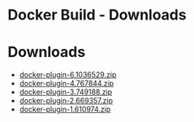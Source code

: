 
Docker Build - Downloads
========================

# Downloads

- [docker-plugin-6.1036529.zip](https://raw.githubusercontent.com/UrbanCode/IBM-UCB-PLUGINS/main/files/Docker/docker-plugin-6.1036529.zip)
- [docker-plugin-4.767844.zip](https://raw.githubusercontent.com/UrbanCode/IBM-UCB-PLUGINS/main/files/Docker/docker-plugin-4.767844.zip)
- [docker-plugin-3.749188.zip](https://raw.githubusercontent.com/UrbanCode/IBM-UCB-PLUGINS/main/files/Docker/docker-plugin-3.749188.zip)
- [docker-plugin-2.669357.zip](https://raw.githubusercontent.com/UrbanCode/IBM-UCB-PLUGINS/main/files/Docker/docker-plugin-2.669357.zip)
- [docker-plugin-1.610974.zip](https://raw.githubusercontent.com/UrbanCode/IBM-UCB-PLUGINS/main/files/Docker/docker-plugin-1.610974.zip)
